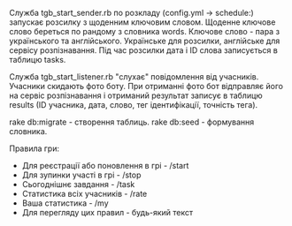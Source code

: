 Служба tgb_start_sender.rb по розкладу (config.yml -> schedule:) запускає розсилку з щоденним ключовим словом.
Щоденне ключове слово береться по рандому з словника words. Ключове слово - пара з українського та англійського. Українське для розсилки, англійське для сервісу розпізнавання. Під час розсилки дата і ID слова записується в таблицю tasks.

Служба tgb_start_listener.rb "слухає" повідомлення від учасників. Учасники скидають фото боту. При отриманні фото бот відправляє його на сервіс розпізнавання і отриманий результат записує в таблицю results (ID учасника, дата, слово, тег ідентифікації, точність тега).

rake db:migrate - створення таблиць.
rake db:seed - формування словника.

Правила гри:
- Для реєстрації або поновлення в грі - /start
- Для зупинки участі в грі - /stop
- Сьогоднішнє завдання - /task
- Статистика всіх учасників - /rate
- Ваша статистика - /my
- Для перегляду цих правил - будь-який текст
